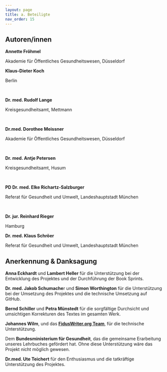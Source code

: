 ```yaml
---
layout: page
title: a. Beteiligte
nav_order: 15
---
```


## Autoren/innen

**Annette Fröhmel**

Akademie für Öffentliches Gesundheitswesen, Düsseldorf 

**Klaus-Dieter Koch**

Berlin

 

**Dr. med. Rudolf Lange**

Kreisgesundheitsamt, Mettmann 

 

**Dr.med. Dorothee Meissner**

Akademie für Öffentliches Gesundheitswesen, Düsseldorf

 

**Dr. med. Antje Petersen**

Kreisgesundheitsamt, Husum

 

**PD Dr. med. Elke Richartz-Salzburger**

Referat für Gesundheit und Umwelt, Landeshauptstadt München

 

**Dr. jur. Reinhard Rieger**

Hamburg

**Dr. med. Klaus Schröer**

Referat für Gesundheit und Umwelt, Landeshauptstadt München

## Anerkennung & Danksagung

**Anna Eckhardt** und **Lambert Heller** für die Unterstützung bei der
Entwicklung des Projektes und der Durchführung der Book Sprints.

**Dr. med. Jakob Schumache**r und **Simon Worthington** für die
Unterstützung bei der Umsetzung des Projektes und die technische
Umsetzung auf GitHub.

**Bernd Schiller** und **Petra Münstedt** für die sorgfältige Durchsicht
und umsichtigen Korrekturen des Textes im gesamten Werk.

**Johannes Wilm**, und das **[FidusWriter.org
Team](https://www.fiduswriter.org/who-we-are/ "https://www.fiduswriter.org/who-we-are/")**,
für die technische Unterstützung.

Dem **Bundesministerium für Gesundheit**, das die gemeinsame Erarbeitung
unseres Lehrbuches gefördert hat. Ohne diese Unterstützung wäre das
Projekt nicht möglich gewesen.

**Dr.med. Ute Teichert** für den Enthusiasmus und die tatkräftige
Unterstützung des Projektes.

<div class="section fnlist" data-role="doc-footnotes">

</div>
